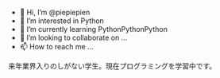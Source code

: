 - 👋 Hi, I’m @piepiepien
- 👀 I’m interested in Python
- 🌱 I’m currently learning PythonPythonPython
- 💞️ I’m looking to collaborate on ...
- 📫 How to reach me ...

<!---
icenon123/icenon123 is a ✨ special ✨ repository because its `README.md` (this file) appears on your GitHub profile.
You can click the Preview link to take a look at your changes.
--->
来年業界入りのしがない学生。現在プログラミングを学習中です。
